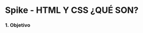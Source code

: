 <h1>Spike - HTML Y CSS ¿QUÉ SON?</h1>
<h3>1. Objetivo</h3>


<!-- git add .
git commit -m "spike"
git push origin main -->